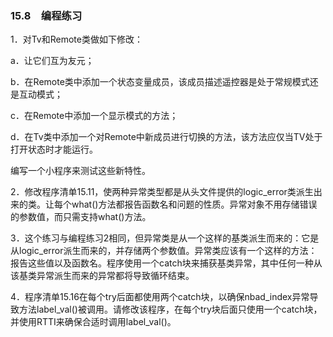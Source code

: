 ### 15.8　编程练习

1．对Tv和Remote类做如下修改：

a．让它们互为友元；

b．在Remote类中添加一个状态变量成员，该成员描述遥控器是处于常规模式还是互动模式；

c．在Remote中添加一个显示模式的方法；

d．在Tv类中添加一个对Remote中新成员进行切换的方法，该方法应仅当TV处于打开状态时才能运行。

编写一个小程序来测试这些新特性。

2．修改程序清单15.11，使两种异常类型都是从头文件<stdexcept>提供的logic_error类派生出来的类。让每个what()方法都报告函数名和问题的性质。异常对象不用存储错误的参数值，而只需支持what()方法。

3．这个练习与编程练习2相同，但异常类是从一个这样的基类派生而来的：它是从logic_error派生而来的，并存储两个参数值。异常类应该有一个这样的方法：报告这些值以及函数名。程序使用一个catch块来捕获基类异常，其中任何一种从该基类异常派生而来的异常都将导致循环结束。

4．程序清单15.16在每个try后面都使用两个catch块，以确保nbad_index异常导致方法label_val()被调用。请修改该程序，在每个try块后面只使用一个catch块，并使用RTTI来确保合适时调用label_val()。




